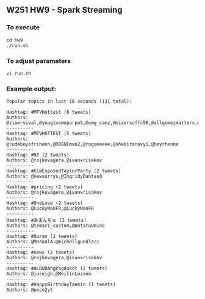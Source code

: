## W251 HW9 - Spark Streaming

### To execute

	cd hw9
	./run.sh


### To adjust parameters

	vi run.sh


### Example output:

	Popular topics in last 10 seconds (131 total):

	Hashtag: #MTVHottest (6 tweets)
	Authors: @ziamrvival,@yougivemepurpo5,@omg_camz,@mixerscffc98,@allgomezmatters,@_azra_tuba_
	----------
	Hashtag: #MTVHOTTEST (5 tweets)
	Authors: @rudeboyofrihann,@ROGUEman2,@rogueeeee,@shakiranavy1,@beyrhenna
	----------
	Hashtag: #RT (2 tweets)
	Authors: @rojkovagera,@ivanxrisakov
	----------
	Hashtag: #KimExposedTaylorParty (2 tweets)
	Authors: @newsorrys,@IngridyDantas0
	----------
	Hashtag: #pricing (2 tweets)
	Authors: @rojkovagera,@ivanxrisakov
	----------
	Hashtag: #OneLove (2 tweets)
	Authors: @LuckyManFR,@LuckyManFR
	----------
	Hashtag: #あまんちゅ (2 tweets)
	Authors: @temari_custom,@WataruUmino
	----------
	Hashtag: #Quran (2 tweets)
	Authors: @MnaaalA,@michellgundlac1
	----------
	Hashtag: #news (2 tweets)
	Authors: @rojkovagera,@ivanxrisakov
	----------
	Hashtag: #ALDUBAngPagdukot (2 tweets)
	Authors: @jureigh,@MeilinLozano
	----------
	Hashtag: #HappyBirthdayTaemin (1 tweets)
	Authors: @peco2yt


